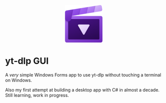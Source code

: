 <p align="center">
    <img height="120" src="/assets/logo.png">
</p>

# yt-dlp GUI

A _very_ simple Windows Forms app to use yt-dlp without touching a terminal on Windows.

Also my first attempt at building a desktop app with C# in almost a decade. Still learning, work in progress.
